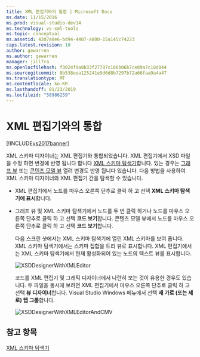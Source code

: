 ```yaml
---
title: XML 편집기와의 통합 | Microsoft Docs
ms.date: 11/15/2016
ms.prod: visual-studio-dev14
ms.technology: vs-xml-tools
ms.topic: conceptual
ms.assetid: 43d7a8e6-bd94-4407-a800-15a145c74223
caps.latest.revision: 10
author: gewarren
ms.author: gewarren
manager: jillfra
ms.openlocfilehash: f3024f9a8b33f27797c186b06b7ce89a7c18d844
ms.sourcegitcommit: 8b538eea125241e9d6d8b7297b72a66faa9a4a47
ms.translationtype: MT
ms.contentlocale: ko-KR
ms.lasthandoff: 01/23/2019
ms.locfileid: "58986259"
---
```

# <a name="integration-with-xml-editor"></a>XML 편집기와의 통합
[!INCLUDE[vs2017banner](../includes/vs2017banner.md)]

  
XML 스키마 디자이너는 XML 편집기와 통합되었습니다. XML 편집기에서 XSD 파일을 수정 하면 변경에 반영 됩니다 합니다 [XML 스키마 탐색기](../xml-tools/xml-schema-explorer.md)합니다. 있는 경우는 [그래프 뷰](../xml-tools/graph-view.md) 또는 [콘텐츠 모델 뷰](../xml-tools/content-model-view.md) 열려 변경도 반영 됩니다 있습니다. 다음 방법을 사용하여 XML 스키마 디자이너와 XML 편집기 간을 탐색할 수 있습니다.  
  
- XML 편집기에서 노드를 마우스 오른쪽 단추로 클릭 하 고 선택 **XML 스키마 탐색기에 표시**합니다.  
  
- 그래프 뷰 및 XML 스키마 탐색기에서 노드를 두 번 클릭 하거나 노드를 마우스 오른쪽 단추로 클릭 하 고 선택 **코드 보기**합니다. 콘텐츠 모델 뷰에서 노드를 마우스 오른쪽 단추로 클릭 하 고 선택 **코드 보기**합니다.  
  
  다음 스크린 샷에서는 XML 스키마 탐색기에 열린 XML 스키마를 보여 줍니다. XML 스키마 탐색기에서는 스키마 집합을 트리 뷰로 표시합니다. XML 편집기에서는 XML 스키마 탐색기에서 현재 활성화되어 있는 노드의 텍스트 뷰를 표시합니다.  
  
  ![XSDDesignerWithXMLEditor](../xml-tools/media/xsddesignerwithxmleditor.gif "XSDDesignerWithXMLEditor")  
  
  코드를 XML 편집기 및 그래픽 디자이너에서 나란히 보는 것이 유용한 경우도 있습니다. 두 파일을 동시에 보려면 XML 편집기에서 마우스 오른쪽 단추로 클릭 하 고 선택 **뷰 디자이너**합니다. Visual Studio Windows 메뉴에서 선택 **새 가로 (또는 세로) 탭 그룹**합니다.  
  
  ![XSDDesignerWithXMLEditorAndCMV](../xml-tools/media/xsddesignerwithxmleditorandcmv.gif "XSDDesignerWithXMLEditorAndCMV")  
  
## <a name="see-also"></a>참고 항목  
 [XML 스키마 탐색기](../xml-tools/xml-schema-explorer.md)
